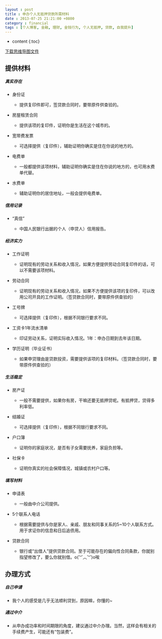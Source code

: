 ```yaml
---
layout : post
title : 申办个人无抵押贷款所需材料
date : 2013-07-25 21:21:00 +0800
category : financial
tags : [个人博客, 金融, 理财, 金钱行为, 个人无抵押, 贷款, 自我提升]
---
```


* content
{:toc}


[下载思维导图文件](https://docs.google.com/file/d/0B7UFT4BR96esYjBEOWFsVlZ6ejg/edit?usp=sharing)

## 提供材料


##### 真实存在

- 身份证

    - 提供复印件即可，签贷款合同时，要带原件供查验的。

- 房屋租赁合同

    - 提供该项的复印件，证明你是生活在这个城市的。

- 宽带费发票

    - 可选择提供（复印件），辅助证明你确实是住在你说的地方的。

- 电费单

    - 一般都提供该项材料，辅助证明你确实是住在你说的地方的，也可用水费单代替。

- 水费单

    - 辅助证明你的居住地址，一般会提供电费单。


##### 信用记录

- “真信”

    - 中国人民银行出据的个人（申贷人）信用报告。


##### 经济实力

- 工作证明

    - 证明现有的劳动关系和收入情况，如果方便提供劳动合同复印件的话，可以不需要该项材料。

- 劳动合同

    - 证明现有的劳动关系和收入情况，如果不方便提供该项的复印件，可以改用公司开具的工作证明。（签贷款合同时，要带原件供查验的）

- 工号牌

    - 可选择提供（复印件），根据不同银行要求不同。

- 工资卡1年流水清单

    - 印证劳动关系，证明实际收入情况。1年：申办日期到去年该日期。

- 学历证明（毕业证书）

    - 如果申贷理由是贷款投资，需要提供该项的复印材料。（签贷款合同时，要带原件供查验的）


##### 生活稳定

- 房产证

    - 一般不需要提供，如果你有房，干嘛还要无抵押贷呢。有抵押贷，贷得多利率低。

- 结婚证

    - 可选择提供（复印件），根据不同银行要求不同。

- 户口簿

    - 证明你的家庭状况，是否有子女需要抚养，家庭负担等。

- 社保卡

    - 证明你真实的社会保障情况，城镇或农村户口等。


##### 填写材料

- 申请表

    - 一般由中介公司提供。

- 5个联系人电话

    - 根据需要提供与你是家人、亲戚、朋友和同事关系的5~10个人联系方式。用于求证你的信息和日后追债用。

- 贷款合同

    - 银行或“出借人”提供贷款合同。至于可能存在的偏向性合同条款，你就别指望修改了，要么你就别借。o(︶︿︶)o唉


## 办理方式


##### 自己申请

- 我个人的感受是几乎无法顺利贷到，原因嘛，你懂的~


##### 通过中介

- 从申办成功率和时间期限的角度，建议通过中介办理。当然，这样会有相关的手续费产生，可能还有“包装费”。